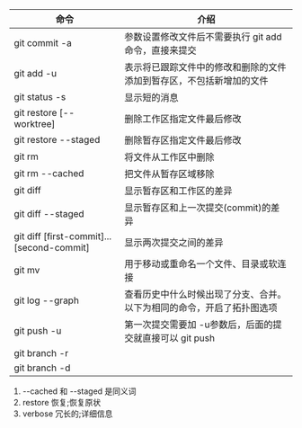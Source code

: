 | 命令 | 介绍 |
| ---- | ---- |
|  git commit -a   | 参数设置修改文件后不需要执行 git add 命令，直接来提交 |
| git add -u | 表示将已跟踪文件中的修改和删除的文件添加到暂存区，不包括新增加的文件 |
| git status -s | 显示短的消息 |
| git restore [--worktree] | 删除工作区指定文件最后修改 |
| git restore --staged | 删除暂存区指定文件最后修改 |
| git rm | 将文件从工作区中删除 |
| git rm --cached | 把文件从暂存区域移除 |
| git diff | 显示暂存区和工作区的差异 |
| git diff --staged | 显示暂存区和上一次提交(commit)的差异 |
| git diff [first-commit]...[second-commit] | 显示两次提交之间的差异 |
| git mv | 用于移动或重命名一个文件、目录或软连接 |
| git log --graph | 查看历史中什么时候出现了分支、合并。以下为相同的命令，开启了拓扑图选项 |
| git push -u | 第一次提交需要加 -u参数后，后面的提交就直接可以 git push |
| git branch -r |  |
| git branch -d |  |

1. --cached 和 --staged 是同义词
2. restore 恢复;恢复原状
3. verbose 冗长的;详细信息